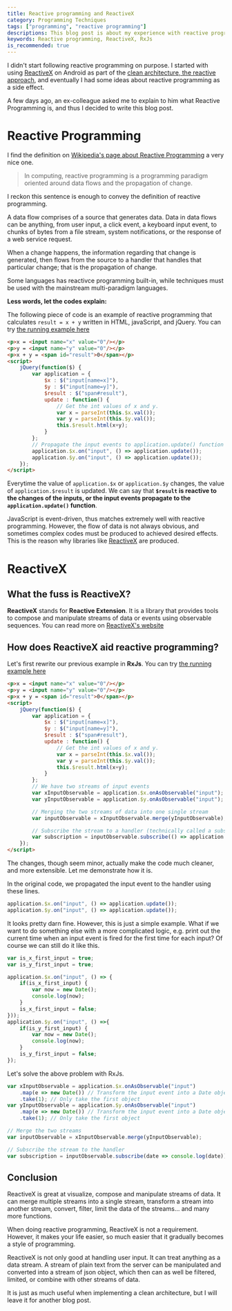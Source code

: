 ```yaml
---
title: Reactive programming and ReactiveX
category: Programming Techniques
tags: ["programming", "reactive programming"]
descriptions: This blog post is about my experience with reactive programming paradigm and ReactiveX library
keywords: Reactive programming, ReactiveX, RxJs
is_recommended: true
---
```


I didn't start following reactive programming on purpose. I started with using [ReactiveX](https://reactivex.io/) on Android as part of the [clean architecture, the reactive approach](http://fernandocejas.com/2015/07/18/architecting-android-the-evolution/), and eventually I had some ideas about reactive programming as a side effect.

A few days ago, an ex-colleague asked me to explain to him what Reactive Programming is, and thus I decided to write this blog post.

# Reactive Programming

I find the definition on [Wikipedia's page about Reactive Programming](https://en.wikipedia.org/wiki/Reactive_programming) a very nice one.

> In computing, reactive programming is a programming paradigm oriented around data flows and the propagation of change.

I reckon this sentence is enough to convey the definition of reactive programming.

A data flow comprises of a source that generates data. Data in data flows can be anything, from user input, a click event, a keyboard input event, to chunks of bytes from a file stream, system notifications, or the response of a web service request.

When a change happens, the information regarding that change is generated, then flows from the source to a handler that handles that particular change; that is the propagation of change.

Some languages has reactivce programming built-in, while techniques must be used with the mainstream multi-paradigm languages.

**Less words, let the codes explain:**

The following piece of code is an example of reactive programming that calculates `result = x + y` written in HTML, javaScript, and jQuery. You can try [the running example here](/examples/reactive-programming-example-1.html)

``` html
<p>x = <input name="x" value="0"/></p>
<p>y = <input name="y" value="0"/></p>
<p>x + y = <span id="result">0</span></p>
<script>
    jQuery(function($) {
        var application = {
            $x : $("input[name=x]"),
            $y : $("input[name=y]"),
            $result : $("span#result"),
            update : function() {
                // Get the int values of x and y.
                var x = parseInt(this.$x.val());
                var y = parseInt(this.$y.val());
                this.$result.html(x+y);
            }
        };
        // Propagate the input events to application.update() function
        application.$x.on("input", () => application.update());
        application.$y.on("input", () => application.update());
    });
</script>
```

Everytime the value of `application.$x` or `application.$y` changes, the value of `application.$result` is updated. We can say that **`$result` is reactive to the changes of the inputs, or the input events propagate to the `application.update()` function**.

JavaScript is event-driven, thus matches extremely well with reactive programming. However, the flow of data is not always obvious, and sometimes complex codes must be produced to achieved desired effects. This is the reason why libraries like [ReactiveX](https://reactivex.io) are produced.

# ReactiveX

## What the fuss is ReactiveX?

**ReactiveX** stands for **Reactive Extension**. It is a library that provides tools to compose and manipulate streams of data or events using observable sequences. You can read more on [ReactiveX's website](http://reactivex.io/)

## How does ReactiveX aid reactive programming?

Let's first rewrite our previous example in **RxJs**. You can try [the running example here](/examples/reactive-programming-example-2.html)

``` html
<p>x = <input name="x" value="0"/></p>
<p>y = <input name="y" value="0"/></p>
<p>x + y = <span id="result">0</span></p>
<script>
    jQuery(function($) {
        var application = {
            $x : $("input[name=x]"),
            $y : $("input[name=y]"),
            $result : $("span#result"),
            update : function() {
                // Get the int values of x and y.
                var x = parseInt(this.$x.val());
                var y = parseInt(this.$y.val());
                this.$result.html(x+y);
            }
        };
        // We have two streams of input events
        var xInputObservable = application.$x.onAsObservable("input");
        var yInputObservable = application.$y.onAsObservable("input");

        // Merging the two streams of data into one single stream
        var inputObservable = xInputObservable.merge(yInputObservable);

        // Subscribe the stream to a handler (technically called a subscriber)
        var subscription = inputObservable.subscribe(() => application.update());
    });
</script>
```

The changes, though seem minor, actually make the code much cleaner, and more extensible. Let me demonstrate how it is.

In the original code, we propagated the input event to the handler using these lines.

``` js
application.$x.on("input", () => application.update());
application.$y.on("input", () => application.update());
```

It looks pretty darn fine. However, this is just a simple example. What if we want to do something else with a more complicated logic, e.g. print out the current time when an input event is fired for the first time for each input? Of course we can still do it like this.

``` js
var is_x_first_input = true;
var is_y_first_input = true;

application.$x.on("input", () => {
    if(is_x_first_input) {
        var now = new Date();
        console.log(now);
    }
    is_x_first_input = false;
}));
application.$y.on("input", () =>{
    if(is_y_first_input) {
        var now = new Date();
        console.log(now);
    }
    is_y_first_input = false;
});
```

Let's solve the above problem with RxJs.

``` js
var xInputObservable = application.$x.onAsObservable("input")
    .map(e => new Date()) // Transform the input event into a Date object
    .take(1); // Only take the first object
var yInputObservable = application.$y.onAsObservable("input")
    .map(e => new Date()) // Transform the input event into a Date object
    .take(1); // Only take the first object

// Merge the two streams
var inputObservable = xInputObservable.merge(yInputObservable);

// Subscribe the stream to the handler
var subscription = inputObservable.subscribe(date => console.log(date));
```

## Conclusion

ReactiveX is great at visualize, compose and manipulate streams of data. It can merge multiple streams into a single stream, transform a stream into another stream, convert, filter, limit the data of the streams... and many more functions.

When doing reactive programming, ReactiveX is not a requirement. However, it makes your life easier, so much easier that it gradually becomes a style of programming.

ReactiveX is not only good at handling user input. It can treat anything as a data stream. A stream of plain text from the server can be manipulated and converted into a stream of json object, which then can as well be filtered, limited, or combine with other streams of data.

It is just as much useful when implementing a clean architecture, but I will leave it for another blog post.
